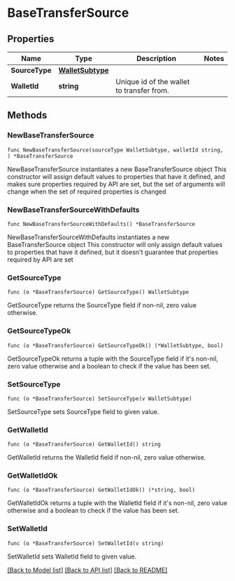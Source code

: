 # BaseTransferSource

## Properties

Name | Type | Description | Notes
------------ | ------------- | ------------- | -------------
**SourceType** | [**WalletSubtype**](WalletSubtype.md) |  | 
**WalletId** | **string** | Unique id of the wallet to transfer from. | 

## Methods

### NewBaseTransferSource

`func NewBaseTransferSource(sourceType WalletSubtype, walletId string, ) *BaseTransferSource`

NewBaseTransferSource instantiates a new BaseTransferSource object
This constructor will assign default values to properties that have it defined,
and makes sure properties required by API are set, but the set of arguments
will change when the set of required properties is changed

### NewBaseTransferSourceWithDefaults

`func NewBaseTransferSourceWithDefaults() *BaseTransferSource`

NewBaseTransferSourceWithDefaults instantiates a new BaseTransferSource object
This constructor will only assign default values to properties that have it defined,
but it doesn't guarantee that properties required by API are set

### GetSourceType

`func (o *BaseTransferSource) GetSourceType() WalletSubtype`

GetSourceType returns the SourceType field if non-nil, zero value otherwise.

### GetSourceTypeOk

`func (o *BaseTransferSource) GetSourceTypeOk() (*WalletSubtype, bool)`

GetSourceTypeOk returns a tuple with the SourceType field if it's non-nil, zero value otherwise
and a boolean to check if the value has been set.

### SetSourceType

`func (o *BaseTransferSource) SetSourceType(v WalletSubtype)`

SetSourceType sets SourceType field to given value.


### GetWalletId

`func (o *BaseTransferSource) GetWalletId() string`

GetWalletId returns the WalletId field if non-nil, zero value otherwise.

### GetWalletIdOk

`func (o *BaseTransferSource) GetWalletIdOk() (*string, bool)`

GetWalletIdOk returns a tuple with the WalletId field if it's non-nil, zero value otherwise
and a boolean to check if the value has been set.

### SetWalletId

`func (o *BaseTransferSource) SetWalletId(v string)`

SetWalletId sets WalletId field to given value.



[[Back to Model list]](../README.md#documentation-for-models) [[Back to API list]](../README.md#documentation-for-api-endpoints) [[Back to README]](../README.md)


